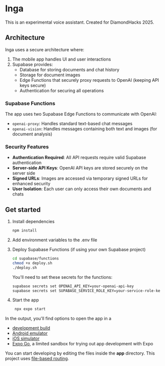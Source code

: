 # Inga

This is an experimental voice assistant. Created for DiamondHacks 2025.

## Architecture

Inga uses a secure architecture where:

1. The mobile app handles UI and user interactions
2. Supabase provides:
   - Database for storing documents and chat history
   - Storage for document images
   - Edge Functions that securely proxy requests to OpenAI (keeping API keys secure)
   - Authentication for securing all operations

### Supabase Functions

The app uses two Supabase Edge Functions to communicate with OpenAI:

- `openai-proxy`: Handles standard text-based chat messages
- `openai-vision`: Handles messages containing both text and images (for document analysis)

### Security Features

- **Authentication Required**: All API requests require valid Supabase authentication
- **Server-side API Keys**: OpenAI API keys are stored securely on the server side
- **Signed URLs**: Images are accessed via temporary signed URLs for enhanced security
- **User Isolation**: Each user can only access their own documents and chats

## Get started

1. Install dependencies

   ```bash
   npm install
   ```

2. Add environment variables to the .env file

3. Deploy Supabase Functions (if using your own Supabase project)
   ```bash
   cd supabase/functions
   chmod +x deploy.sh
   ./deploy.sh
   ```

   You'll need to set these secrets for the functions:
   ```bash
   supabase secrets set OPENAI_API_KEY=your-openai-api-key
   supabase secrets set SUPABASE_SERVICE_ROLE_KEY=your-service-role-key
   ```

4. Start the app

   ```bash
    npx expo start
   ```

In the output, you'll find options to open the app in a

- [development build](https://docs.expo.dev/develop/development-builds/introduction/)
- [Android emulator](https://docs.expo.dev/workflow/android-studio-emulator/)
- [iOS simulator](https://docs.expo.dev/workflow/ios-simulator/)
- [Expo Go](https://expo.dev/go), a limited sandbox for trying out app development with Expo

You can start developing by editing the files inside the **app** directory. This project uses [file-based routing](https://docs.expo.dev/router/introduction).
